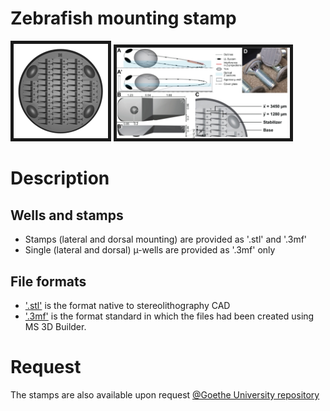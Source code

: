 # Zebrafish mounting stamp

<p float="centre">
  <img src="/v4_B_300.gif?raw=true" border="5" width=30% />
  <img src="/v4_B_fig1.jpg?raw=true" border="5" width=55% /> 
</p>

# Description

## Wells and stamps

- Stamps (lateral and dorsal mounting) are provided as '.stl' and '.3mf'
- Single (lateral and dorsal) µ-wells are provided as '.3mf' only

## File formats

- ['.stl'](https://en.wikipedia.org/wiki/STL_(file_format)) is the format native to stereolithography CAD
- ['.3mf'](https://en.wikipedia.org/wiki/3D_Manufacturing_Format) is the format standard in which the files had been created using MS 3D Builder.

# Request

The stamps are also available upon request [@Goethe University repository](http://innovectis.de/technologien/goethe-depository/3d-printed-stamp-for-standardized-mounting-and-high-content-confocal-imaging-of-zebrafish-embryos/)
